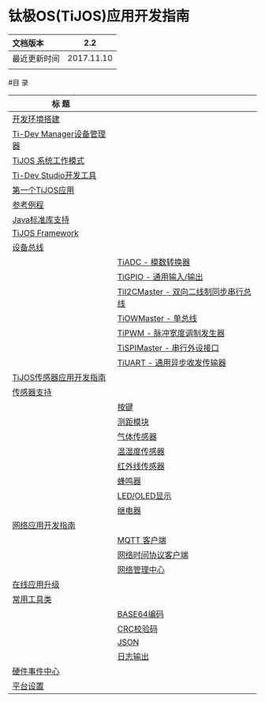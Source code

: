 # 钛极OS(TiJOS)应用开发指南

| 文档版本   |    2.2     |
| :----- | :--------: |
| 最近更新时间 | 2017.11.10 |
|        |            |



#目 录

| 标 题                                      |                                          |
| ---------------------------------------- | ---------------------------------------- |
| [开发环境搭建](tijos_framework_guide/tijos_application_devsuite_setup.md) |                                          |
| [Ti-Dev Manager设备管理器](tijos_framework_guide/tijos_device_manager.md) |                                          |
| [TiJOS 系统工作模式](tijos_framework_guide/tijos_workingmode.md) |                                          |
| [Ti-Dev Studio开发工具](tijos_framework_guide/tijos_dev_studio.md) |                                          |
| [第一个TiJOS应用](tijos_framework_guide/tijos_helloworld.md) |                                          |
| [参考例程](tijos_framework_guide/tijos_examples.md) |                                          |
| [Java标准库支持](tijos_framework_guide/tijos_java_standard_support.md) |                                          |
| [TiJOS Framework](tijos_framework_guide/tijos_framework_sdk.md) |                                          |
| [设备总线](tijos_framework_guide/tijos.framework.devicecenter.md) |                                          |
|                                          | [TiADC - 模数转换器](tijos_framework_guide/tijos.framework.devicecenter.TiADC.md) |
|                                          | [TiGPIO - 通用输入/输出](tijos_framework_guide/tijos.framework.devicecenter.TiGPIO.md) |
|                                          | [TiI2CMaster - 双向二线制同步串行总线](tijos_framework_guide/tijos.framework.devicecenter.TiI2CMaster.md) |
|                                          | [TiOWMaster - 单总线](tijos_framework_guide/tijos.framework.devicecenter.TiOWMaster.md) |
|                                          | [TiPWM - 脉冲宽度调制发生器](tijos_framework_guide/tijos.framework.devicecenter.TiPWM.md) |
|                                          | [TiSPIMaster - 串行外设接口](tijos_framework_guide/tijos.framework.devicecenter.TiSPIMaster.md) |
|                                          | [TiUART - 通用异步收发传输器](tijos_framework_guide/tijos.framework.devicecenter.TiUART.md) |
| [TiJOS传感器应用开发指南](tijos_framework_guide/tijos_sensor_application_guide.md) |                                          |
| [传感器支持](tijos_framework_guide/tijos.framework.sensor.md) |                                          |
|                                          | [按键](tijos_framework_guide/tijos.framework.sensor.button.md) |
|                                          | [测距模块](tijos_framework_guide/tijos.framework.sensor.distance.md) |
|                                          | [气体传感器](tijos_framework_guide/tijos.framework.sensor.gas.md) |
|                                          | [温湿度传感器](tijos_framework_guide/tijos.framework.sensor.humiture.md) |
|                                          | [红外线传感器](tijos_framework_guide/tijos.framework.sensor.infrared.md) |
|                                          | [蜂鸣器](tijos_framework_guide/tijos.framework.transducer.buzzer.md) |
|                                          | [LED/OLED显示](tijos_framework_guide/tijos.framework.transducer.led.md) |
|                                          | [继电器](tijos_framework_guide/tijos.framework.transducer.relay.md) |
| [网络应用开发指南](tijos_framework_guide/tijos_net.md) |                                          |
|                                          | [MQTT 客户端](tijos_framework_guide/tijos.framework.net.mqtt.md) |
|                                          | [网络时间协议客户端](tijos_framework_guide/tijos.framework.net.ntp.md) |
|                                          | [网络管理中心](tijos_framework_guide/tijos.framework.networkcenter.md) |
| [在线应用升级](tijos_framework_guide/tijos.framework.ota.md) |                                          |
| [常用工具类]( tijos_framework_guide/tijos.util.md) |                                          |
|                                          | [BASE64编码](tijos_framework_guide/tijos.util.base64.md) |
|                                          | [CRC校验码](tijos_framework_guide/tijos.util.crc.md) |
|                                          | [JSON](tijos_framework_guide/tijos.util.json.md) |
|                                          | [日志输出](tijos_framework_guide/tijos.util.logging.md) |
| [硬件事件中心](tijos_framework_guide/tijos.framework.eventcenter.md) |                                          |
| [平台设置](tijos_framework_guide/tijos.framework.platform.md) |                                          |
